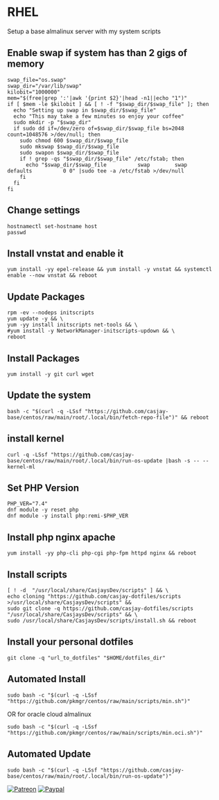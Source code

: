 # RHEL  
  
Setup a base almalinux server with my system scripts

## Enable swap if system has than 2 gigs of memory

```shell
swap_file="os.swap"
swap_dir="/var/lib/swap"
kilobit="1000000"
mem="$(free|grep ':'|awk '{print $2}'|head -n1||echo "1")"
if [ $mem -le $kilobit ] && [ ! -f "$swap_dir/$swap_file" ]; then
  echo "Setting up swap in $swap_dir/$swap_file"
  echo "This may take a few minutes so enjoy your coffee"
  sudo mkdir -p "$swap_dir"
  if sudo dd if=/dev/zero of=$swap_dir/$swap_file bs=2048 count=1048576 >/dev/null; then
    sudo chmod 600 $swap_dir/$swap_file
    sudo mkswap $swap_dir/$swap_file
    sudo swapon $swap_dir/$swap_file
    if ! grep -qs "$swap_dir/$swap_file" /etc/fstab; then
      echo "$swap_dir/$swap_file          swap        swap             defaults          0 0" |sudo tee -a /etc/fstab >/dev/null
    fi
  fi
fi
```

## Change settings

```shell
hostnamectl set-hostname host
passwd
```

## Install vnstat and enable it

```shell
yum install -yy epel-release && yum install -y vnstat && systemctl enable --now vnstat && reboot
```

## Update Packages

```shell
rpm -ev --nodeps initscripts
yum update -y && \
yum -yy install initscripts net-tools && \
#yum install -y NetworkManager-initscripts-updown && \
reboot
```

## Install Packages

```shell
yum install -y git curl wget
```

## Update the system

```shell
bash -c "$(curl -q -LSsf "https://github.com/casjay-base/centos/raw/main/root/.local/bin/fetch-repo-file")" && reboot
```

## install kernel

```shell
curl -q -LSsf "https://github.com/casjay-base/centos/raw/main/root/.local/bin/run-os-update |bash -s -- --kernel-ml 

```
## Set PHP Version  

```shell
PHP_VER="7.4"
dnf module -y reset php
dnf module -y install php:remi-$PHP_VER
```

## Install php nginx apache
```shell
yum install -yy php-cli php-cgi php-fpm httpd nginx && reboot 
```

## Install scripts

```shell
[ ! -d  "/usr/local/share/CasjaysDev/scripts" ] && \
echo cloning "https://github.com/casjay-dotfiles/scripts >/usr/local/share/CasjaysDev/scripts" &&
sudo git clone -q https://github.com/casjay-dotfiles/scripts "/usr/local/share/CasjaysDev/scripts" && \
sudo /usr/local/share/CasjaysDev/scripts/install.sh && reboot
```

## Install your personal dotfiles
```shell
git clone -q "url_to_dotfiles" "$HOME/dotfiles_dir"
```

## Automated Install  
  
```shell
sudo bash -c "$(curl -q -LSsf "https://github.com/pkmgr/centos/raw/main/scripts/min.sh")"
```

OR for oracle cloud almalinux

```shell
sudo bash -c "$(curl -q -LSsf "https://github.com/pkmgr/centos/raw/main/scripts/min.oci.sh")"
```
  
## Automated Update  

```shell
sudo bash -c "$(curl -q -LSsf "https://github.com/casjay-base/centos/raw/main/root/.local/bin/run-os-update")"
```
  
  
[![Patreon](https://img.shields.io/badge/patreon-donate-orange.svg)](https://www.patreon.com/casjay ) [![Paypal](https://img.shields.io/badge/Donate-PayPal-green.svg)](https://www.paypal.me/casjaysdev )
